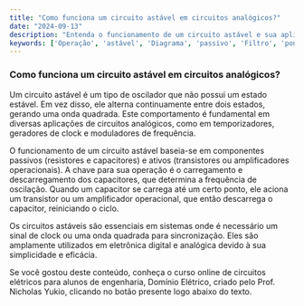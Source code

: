 ```yaml
---
title: "Como funciona um circuito astável em circuitos analógicos?"
date: "2024-09-13"
description: "Entenda o funcionamento de um circuito astável e sua aplicação em circuitos analógicos."
keywords: ['Operação', 'astável', 'Diagrama', 'passivo', 'Filtro', 'ponte', 'Pequeno']
---
```


### Como funciona um circuito astável em circuitos analógicos?

Um circuito astável é um tipo de oscilador que não possui um estado estável. Em vez disso, ele alterna continuamente entre dois estados, gerando uma onda quadrada. Este comportamento é fundamental em diversas aplicações de circuitos analógicos, como em temporizadores, geradores de clock e moduladores de frequência.

O funcionamento de um circuito astável baseia-se em componentes passivos (resistores e capacitores) e ativos (transistores ou amplificadores operacionais). A chave para sua operação é o carregamento e descarregamento dos capacitores, que determina a frequência de oscilação. Quando um capacitor se carrega até um certo ponto, ele aciona um transistor ou um amplificador operacional, que então descarrega o capacitor, reiniciando o ciclo.

Os circuitos astáveis são essenciais em sistemas onde é necessário um sinal de clock ou uma onda quadrada para sincronização. Eles são amplamente utilizados em eletrônica digital e analógica devido à sua simplicidade e eficácia.

Se você gostou deste conteúdo, conheça o curso online de circuitos elétricos para alunos de engenharia, Domínio Elétrico, criado pelo Prof. Nicholas Yukio, clicando no botão presente logo abaixo do texto.